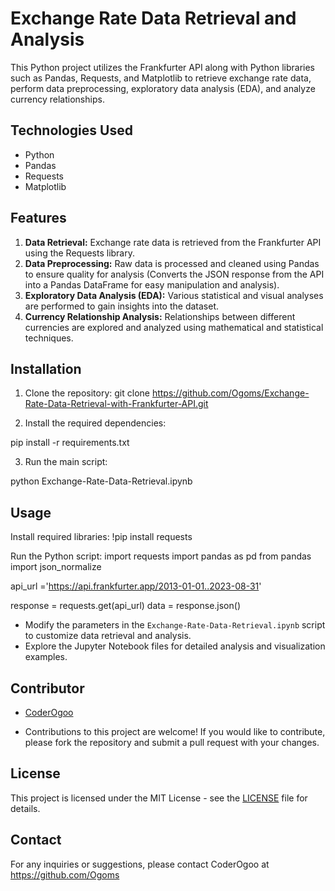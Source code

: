 # Exchange Rate Data Retrieval and Analysis

This Python project utilizes the Frankfurter API along with Python libraries such as Pandas, Requests, and Matplotlib to retrieve exchange rate data, perform data preprocessing, exploratory data analysis (EDA), and analyze currency relationships.

## Technologies Used

- Python
- Pandas
- Requests
- Matplotlib

## Features

1. **Data Retrieval:** Exchange rate data is retrieved from the Frankfurter API using the Requests library.
2. **Data Preprocessing:** Raw data is processed and cleaned using Pandas to ensure quality for analysis (Converts the JSON response from the API into a Pandas DataFrame for easy manipulation and analysis).
3. **Exploratory Data Analysis (EDA):** Various statistical and visual analyses are performed to gain insights into the dataset.
4. **Currency Relationship Analysis:** Relationships between different currencies are explored and analyzed using mathematical and statistical techniques.

## Installation

1. Clone the repository:
git clone <https://github.com/Ogoms/Exchange-Rate-Data-Retrieval-with-Frankfurter-API.git>


2. Install the required dependencies:

pip install -r requirements.txt


3. Run the main script:

python Exchange-Rate-Data-Retrieval.ipynb


## Usage

Install required libraries:
!pip install requests

Run the Python script:
import requests
import pandas as pd
from pandas import json_normalize

api_url ='https://api.frankfurter.app/2013-01-01..2023-08-31'

response = requests.get(api_url)
data = response.json()

- Modify the parameters in the `Exchange-Rate-Data-Retrieval.ipynb` script to customize data retrieval and analysis.
- Explore the Jupyter Notebook files for detailed analysis and visualization examples.

## Contributor

- [CoderOgoo](https://github.com/Ogoms)

- Contributions to this project are welcome! If you would like to contribute, please fork the repository and submit a pull request with your changes.

## License

This project is licensed under the MIT License - see the [LICENSE](LICENSE) file for details.

## **Contact**
For any inquiries or suggestions, please contact CoderOgoo at https://github.com/Ogoms
